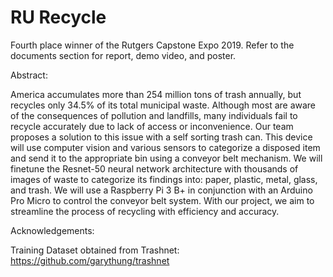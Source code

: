 # RU Recycle
Fourth place winner of the Rutgers Capstone Expo 2019. Refer to the documents section for report, demo video, and poster.

Abstract:

America accumulates more than 254 million tons of trash annually, but recycles only 34.5% of its total municipal waste. Although most are aware of the consequences of pollution and landfills, many individuals fail to recycle accurately due to lack of access or inconvenience. Our team proposes a solution to this issue with a self sorting trash can. This device will use computer vision and various sensors to categorize a disposed item and send it to the appropriate bin using a conveyor belt mechanism. We will finetune the Resnet-50 neural network architecture with thousands of images of waste to categorize its findings into: paper, plastic, metal, glass, and trash. We will use a Raspberry Pi 3 B+ in conjunction with an Arduino Pro Micro to control the conveyor belt system. With our project, we aim to streamline the process of recycling with efficiency and accuracy.

Acknowledgements: 

Training Dataset obtained from Trashnet: https://github.com/garythung/trashnet
